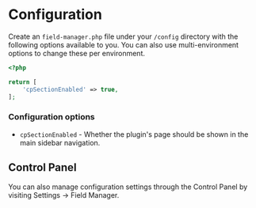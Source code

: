 # Configuration

Create an `field-manager.php` file under your `/config` directory with the following options available to you. You can also use multi-environment options to change these per environment.

```php
<?php

return [
    'cpSectionEnabled' => true,
];
```

### Configuration options

- `cpSectionEnabled` - Whether the plugin's page should be shown in the main sidebar navigation.

## Control Panel

You can also manage configuration settings through the Control Panel by visiting Settings → Field Manager.
